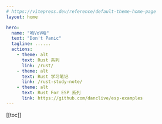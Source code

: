 ```yaml
---
# https://vitepress.dev/reference/default-theme-home-page
layout: home

hero:
  name: "哈VoV哈"
  text: "Don't Panic"
  tagline: ......
  actions:
    - theme: alt
      text: Rust 系列
      link: /rust/
    - theme: alt
      text: Rust 学习笔记
      link: /rust-study-note/
    - theme: alt
      text: Rust For ESP 系列
      link: https://github.com/danclive/esp-examples
---
```


[[toc]]
